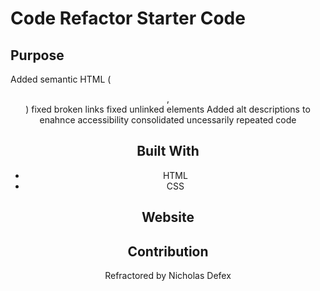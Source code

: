 # Code Refactor Starter Code

## Purpose

Added semantic HTML (<header>,<nav>)
fixed broken links
fixed unlinked elements
Added alt descriptions to enahnce accessibility
consolidated uncessarily repeated code

## Built With

- HTML
- CSS

## Website

## Contribution

Refractored by Nicholas Defex

